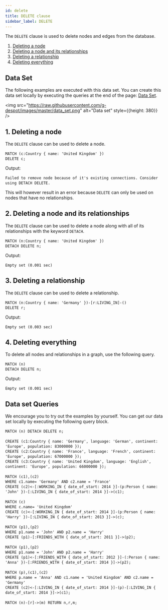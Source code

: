 ```yaml
---
id: delete
title: DELETE clause
sidebar_label: DELETE
---
```


The `DELETE` clause is used to delete nodes and edges from the database.

1. [Deleting a node](#1-deleting-a-node)
2. [Deleting a node and its relationships](#2-deleting-a-node-and-its-relationships)
3. [Deleting a relationship](#3-deleting-a-relationship)
4. [Deleting everything](#4-deleting-everything)

## Data Set

The following examples are executed with this data set. You can create this data set 
locally by executing the queries at the end of the page: [Data Set](#data-set-queries).

<img
  src="https://raw.githubusercontent.com/g-despot/images/master/data_set.png"
  alt="Data set"
  style={{height: 380}}
/>

## 1. Deleting a node

The `DELETE` clause can be used to delete a node.

```cypher
MATCH (c:Country { name: 'United Kingdom' })
DELETE c;
```

Output:
```nocopy
Failed to remove node because of it's existing connections. Consider using DETACH DELETE.
```

This will however result in an error because `DELETE` can only be used on nodes that have no relationships.

## 2. Deleting a node and its relationships

The `DELETE` clause can be used to delete a node along with all of its relationships with the keyword `DETACH`.

```cypher
MATCH (n:Country { name: 'United Kingdom' })
DETACH DELETE n;
```

Output:
```nocopy
Empty set (0.001 sec)
```

## 3. Deleting a relationship

The `DELETE` clause can be used to delete a relationship.

```cypher
MATCH (n:Country { name: 'Germany' })-[r:LIVING_IN]-()
DELETE r;
```

Output:
```nocopy
Empty set (0.003 sec)
```

## 4. Deleting everything

To delete all nodes and relationships in a graph, use the following query.

```cypher
MATCH (n)
DETACH DELETE n;
```

Output:
```nocopy
Empty set (0.001 sec)
```

## Data set Queries

We encourage you to try out the examples by yourself.
You can get our data set locally by executing the following query block.

```cypher
MATCH (n) DETACH DELETE n;

CREATE (c1:Country { name: 'Germany', language: 'German', continent: 'Europe', population: 83000000 });
CREATE (c2:Country { name: 'France', language: 'French', continent: 'Europe', population: 67000000 });
CREATE (c3:Country { name: 'United Kingdom', language: 'English', continent: 'Europe', population: 66000000 });

MATCH (c1),(c2)
WHERE c1.name= 'Germany' AND c2.name = 'France'
CREATE (c2)<-[:WORKING_IN { date_of_start: 2014 }]-(p:Person { name: 'John' })-[:LIVING_IN { date_of_start: 2014 }]->(c1);

MATCH (c)
WHERE c.name= 'United Kingdom'
CREATE (c)<-[:WORKING_IN { date_of_start: 2014 }]-(p:Person { name: 'Harry' })-[:LIVING_IN { date_of_start: 2013 }]->(c);

MATCH (p1),(p2)
WHERE p1.name = 'John' AND p2.name = 'Harry'
CREATE (p1)-[:FRIENDS_WITH { date_of_start: 2011 }]->(p2);

MATCH (p1),(p2)
WHERE p1.name = 'John' AND p2.name = 'Harry'
CREATE (p1)<-[:FRIENDS_WITH { date_of_start: 2012 }]-(:Person { name: 'Anna' })-[:FRIENDS_WITH { date_of_start: 2014 }]->(p2);

MATCH (p),(c1),(c2)
WHERE p.name = 'Anna' AND c1.name = 'United Kingdom' AND c2.name = 'Germany'
CREATE (c2)<-[:LIVING_IN { date_of_start: 2014 }]-(p)-[:LIVING_IN { date_of_start: 2014 }]->(c1);

MATCH (n)-[r]->(m) RETURN n,r,m;
```